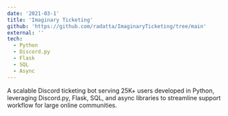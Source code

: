 ```yaml
---
date: '2021-03-1'
title: 'Imaginary Ticketing'
github: 'https://github.com/radatta/ImaginaryTicketing/tree/main'
external: ''
tech:
  - Python
  - Discord.py
  - Flask
  - SQL
  - Async
---
```


A scalable Discord ticketing bot serving 25K+ users developed in Python, leveraging Discord.py, Flask, SQL, and async libraries to streamline support workflow for large online communities.

